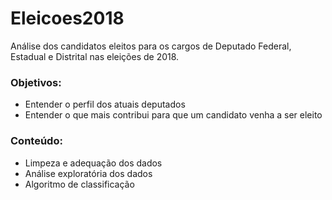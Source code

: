 # Eleicoes2018

Análise dos candidatos eleitos para os cargos de Deputado Federal, Estadual e Distrital nas eleições de 2018.

### Objetivos:

- Entender o perfil dos atuais deputados
- Entender o que mais contribui para que um candidato venha a ser eleito

### Conteúdo:

- Limpeza e adequação dos dados
- Análise exploratória dos dados
- Algoritmo de classificação
